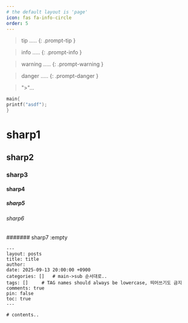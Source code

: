 ```yaml
---
# the default layout is 'page'
icon: fas fa-info-circle
order: 5
---
```


> tip .....
{: .prompt-tip }

> info .....
{: .prompt-info }

> warning .....
{: .prompt-warning }

> danger .....
{: .prompt-danger }

> ">"...

```c
main{
printf("asdf");
}
```
# sharp1
## sharp2
### sharp3
#### sharp4
##### sharp5
###### sharp6
####### sharp7  :empty

```code
---
layout: posts
title: title
author: 
date: 2025-09-13 20:00:00 +0900
categories: []   # main->sub 순서대로..
tags: []     # TAG names should always be lowercase, 띄어쓰기도 금지
comments: true
pin: false
toc: true
---

# contents..
```
